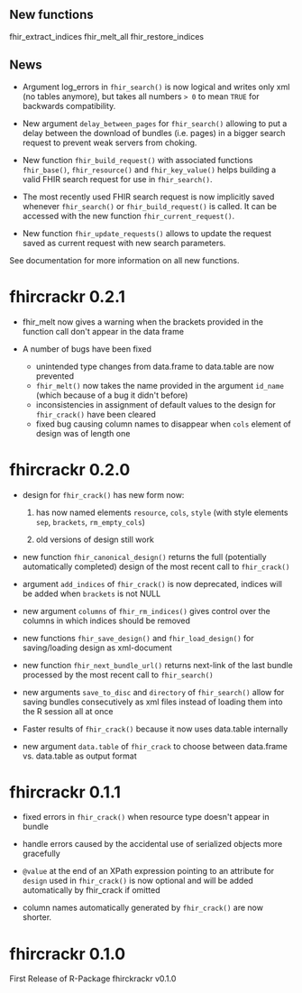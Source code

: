 

## New functions

fhir_extract_indices
fhir_melt_all
fhir_restore_indices

## News

- Argument log_errors in `fhir_search()` is now logical and writes only xml (no tables anymore), but takes 
all numbers `> 0` to mean `TRUE` for backwards compatibility. 

- New argument `delay_between_pages` for `fhir_search()` allowing to put a delay between the download of bundles 
(i.e. pages) in a bigger search request to prevent weak servers from choking.

- New function `fhir_build_request()` with associated functions `fhir_base()`, `fhir_resource()` and `fhir_key_value()` helps building a valid FHIR search request for use in `fhir_search()`.

- The most recently used FHIR search request is now implicitly saved whenever `fhir_search()` or `fhir_build_request()` is called. It can be accessed with the new function `fhir_current_request()`.

- New function `fhir_update_requests()` allows to update the request saved as current request with new search parameters.

See documentation for more information on all new functions.


# fhircrackr 0.2.1

- fhir_melt now gives a warning when the brackets provided in the function call don't appear in the data frame 

- A number of bugs have been fixed 

	- unintended type changes from data.frame to data.table are now prevented
	- `fhir_melt()` now takes the name provided in the argument `id_name` (which because of a bug it didn't before)
	- inconsistencies in assignment of default values to the design for `fhir_crack()` have been cleared
	- fixed bug causing column names to disappear when `cols` element of design was of length one
	
	


# fhircrackr 0.2.0

- design for `fhir_crack()` has new form now:

   1. has now named elements `resource`, `cols`, `style` (with style elements `sep`, `brackets`, `rm_empty_cols`)

   2. old versions of design still work

- new function `fhir_canonical_design()` returns the full (potentially automatically completed) design of the most recent call to `fhir_crack()`

- argument `add_indices` of `fhir_crack()` is now deprecated, indices will be added when `brackets` is not NULL

- new argument `columns` of `fhir_rm_indices()` gives control over the columns in which indices should be removed

- new functions `fhir_save_design()` and `fhir_load_design()` for saving/loading design as xml-document

- new function `fhir_next_bundle_url()` returns next-link of the last bundle processed by the most recent call to `fhir_search()`

- new arguments `save_to_disc` and `directory` of `fhir_search()` allow for saving bundles consecutively as xml files instead of loading them into the R session all at once

- Faster results of `fhir_crack()` because it now uses data.table internally

- new argument `data.table` of `fhir_crack` to choose between data.frame vs. data.table as output format


# fhircrackr 0.1.1

- fixed errors in `fhir_crack()` when resource type doesn't appear in bundle

- handle errors caused by the accidental use of serialized objects more gracefully

- `@value` at the end of an XPath expression pointing to an attribute for `design` used in `fhir_crack()` is now optional and will be added automatically by fhir_crack if omitted

- column names automatically generated by `fhir_crack()` are now shorter.



# fhircrackr 0.1.0

First Release of R-Package fhirckrackr v0.1.0